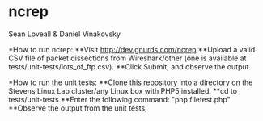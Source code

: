 # ncrep
Sean Loveall & Daniel Vinakovsky

*How to run ncrep:
**Visit http://dev.gnurds.com/ncrep
**Upload a valid CSV file of packet dissections from Wireshark/other (one is available at tests/unit-tests/lots_of_ftp.csv).
**Click Submit, and observe the output.

*How to run the unit tests:
**Clone this repository into a directory on the Stevens Linux Lab cluster/any Linux box with PHP5 installed.
**cd to tests/unit-tests
**Enter the following command: "php filetest.php"
**Observe the output from the unit tests,
